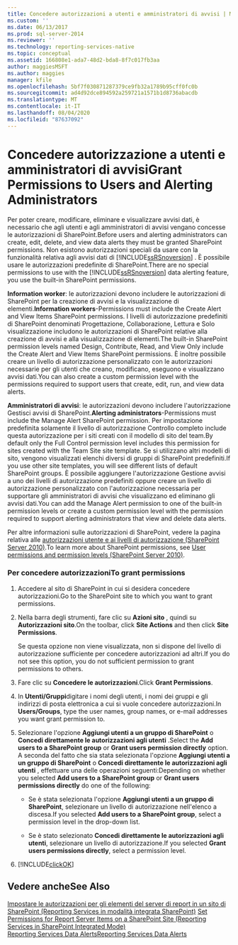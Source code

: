 ```yaml
---
title: Concedere autorizzazioni a utenti e amministratori di avvisi | Microsoft Docs
ms.custom: ''
ms.date: 06/13/2017
ms.prod: sql-server-2014
ms.reviewer: ''
ms.technology: reporting-services-native
ms.topic: conceptual
ms.assetid: 166808e1-ada7-48d2-bda8-8f7c017fb3aa
author: maggiesMSFT
ms.author: maggies
manager: kfile
ms.openlocfilehash: 5bf7f030871287379ce9fb32a1789b95cff0fc0b
ms.sourcegitcommit: ad4d92dce894592a259721a1571b1d8736abacdb
ms.translationtype: MT
ms.contentlocale: it-IT
ms.lasthandoff: 08/04/2020
ms.locfileid: "87637092"
---
```

# <a name="grant-permissions-to-users-and-alerting-administrators"></a><span data-ttu-id="2c34e-102">Concedere autorizzazione a utenti e amministratori di avvisi</span><span class="sxs-lookup"><span data-stu-id="2c34e-102">Grant Permissions to Users and Alerting Administrators</span></span>
  <span data-ttu-id="2c34e-103">Per poter creare, modificare, eliminare e visualizzare avvisi dati, è necessario che agli utenti e agli amministratori di avvisi vengano concesse le autorizzazioni di SharePoint.</span><span class="sxs-lookup"><span data-stu-id="2c34e-103">Before users and alerting administrators can create, edit, delete, and view data alerts they must be granted SharePoint permissions.</span></span> <span data-ttu-id="2c34e-104">Non esistono autorizzazioni speciali da usare con la funzionalità relativa agli avvisi dati di [!INCLUDE[ssRSnoversion](../includes/ssrsnoversion-md.md)] . È possibile usare le autorizzazioni predefinite di SharePoint.</span><span class="sxs-lookup"><span data-stu-id="2c34e-104">There are no special permissions to use with the [!INCLUDE[ssRSnoversion](../includes/ssrsnoversion-md.md)] data alerting feature, you use the built-in SharePoint permissions.</span></span>  
  
 <span data-ttu-id="2c34e-105">**Information worker**: le autorizzazioni devono includere le autorizzazioni di SharePoint per la creazione di avvisi e la visualizzazione di elementi.</span><span class="sxs-lookup"><span data-stu-id="2c34e-105">**Information workers**-Permissions must include the Create Alert and View Items SharePoint permissions.</span></span> <span data-ttu-id="2c34e-106">I livelli di autorizzazione predefiniti di SharePoint denominati Progettazione, Collaborazione, Lettura e Solo visualizzazione includono le autorizzazioni di SharePoint relative alla creazione di avvisi e alla visualizzazione di elementi.</span><span class="sxs-lookup"><span data-stu-id="2c34e-106">The built-in SharePoint permission levels named Design, Contribute, Read, and View Only include the Create Alert and View Items SharePoint permissions.</span></span> <span data-ttu-id="2c34e-107">È inoltre possibile creare un livello di autorizzazione personalizzato con le autorizzazioni necessarie per gli utenti che creano, modificano, eseguono e visualizzano avvisi dati.</span><span class="sxs-lookup"><span data-stu-id="2c34e-107">You can also create a custom permission level with the permissions required to support users that create, edit, run, and view data alerts.</span></span>  
  
 <span data-ttu-id="2c34e-108">**Amministratori di avvisi**: le autorizzazioni devono includere l'autorizzazione Gestisci avvisi di SharePoint.</span><span class="sxs-lookup"><span data-stu-id="2c34e-108">**Alerting administrators**-Permissions must include the Manage Alert SharePoint permission.</span></span> <span data-ttu-id="2c34e-109">Per impostazione predefinita solamente il livello di autorizzazione Controllo completo include questa autorizzazione per i siti creati con il modello di sito del team.</span><span class="sxs-lookup"><span data-stu-id="2c34e-109">By default only the Full Control permission level includes this permission for sites created with the Team Site site template.</span></span> <span data-ttu-id="2c34e-110">Se si utilizzano altri modelli di sito, vengono visualizzati elenchi diversi di gruppi di SharePoint predefiniti.</span><span class="sxs-lookup"><span data-stu-id="2c34e-110">If you use other site templates, you will see different lists of default SharePoint groups.</span></span> <span data-ttu-id="2c34e-111">È possibile aggiungere l'autorizzazione Gestione avvisi a uno dei livelli di autorizzazione predefiniti oppure creare un livello di autorizzazione personalizzato con l'autorizzazione necessaria per supportare gli amministratori di avvisi che visualizzano ed eliminano gli avvisi dati.</span><span class="sxs-lookup"><span data-stu-id="2c34e-111">You can add the Manage Alert permission to one of the built-in permission levels or create a custom permission level with the permission required to support alerting administrators that view and delete data alerts.</span></span>  
  
 <span data-ttu-id="2c34e-112">Per altre informazioni sulle autorizzazioni di SharePoint, vedere la pagina relativa alle [autorizzazioni utente e ai livelli di autorizzazione (SharePoint Server 2010)](https://technet.microsoft.com/library/cc721640.aspx).</span><span class="sxs-lookup"><span data-stu-id="2c34e-112">To learn more about SharePoint permissions, see [User permissions and permission levels (SharePoint Server 2010)](https://technet.microsoft.com/library/cc721640.aspx).</span></span>  
  
### <a name="to-grant-permissions"></a><span data-ttu-id="2c34e-113">Per concedere autorizzazioni</span><span class="sxs-lookup"><span data-stu-id="2c34e-113">To grant permissions</span></span>  
  
1.  <span data-ttu-id="2c34e-114">Accedere al sito di SharePoint in cui si desidera concedere autorizzazioni.</span><span class="sxs-lookup"><span data-stu-id="2c34e-114">Go to the SharePoint site to which you want to grant permissions.</span></span>  
  
2.  <span data-ttu-id="2c34e-115">Nella barra degli strumenti, fare clic su **Azioni sito** , quindi su **Autorizzazioni sito**.</span><span class="sxs-lookup"><span data-stu-id="2c34e-115">On the toolbar, click **Site Actions** and then click **Site Permissions**.</span></span>  
  
     <span data-ttu-id="2c34e-116">Se questa opzione non viene visualizzata, non si dispone del livello di autorizzazione sufficiente per concedere autorizzazioni ad altri.</span><span class="sxs-lookup"><span data-stu-id="2c34e-116">If you do not see this option, you do not sufficient permission to grant permissions to others.</span></span>  
  
3.  <span data-ttu-id="2c34e-117">Fare clic su **Concedere le autorizzazioni**.</span><span class="sxs-lookup"><span data-stu-id="2c34e-117">Click **Grant Permissions**.</span></span>  
  
4.  <span data-ttu-id="2c34e-118">In **Utenti/Gruppi**digitare i nomi degli utenti, i nomi dei gruppi e gli indirizzi di posta elettronica a cui si vuole concedere autorizzazioni.</span><span class="sxs-lookup"><span data-stu-id="2c34e-118">In **Users/Groups**, type the user names, group names, or e-mail addresses you want grant permission to.</span></span>  
  
5.  <span data-ttu-id="2c34e-119">Selezionare l'opzione **Aggiungi utenti a un gruppo di SharePoint** o **Concedi direttamente le autorizzazioni agli utenti** .</span><span class="sxs-lookup"><span data-stu-id="2c34e-119">Select the **Add users to a SharePoint group** or **Grant users permission directly** option.</span></span> <span data-ttu-id="2c34e-120">A seconda del fatto che sia stata selezionata l'opzione **Aggiungi utenti a un gruppo di SharePoint** o **Concedi direttamente le autorizzazioni agli utenti** , effettuare una delle operazioni seguenti:</span><span class="sxs-lookup"><span data-stu-id="2c34e-120">Depending on whether you selected **Add users to a SharePoint group** or **Grant users permissions directly** do one of the following:</span></span>  
  
    -   <span data-ttu-id="2c34e-121">Se è stata selezionata l'opzione **Aggiungi utenti a un gruppo di SharePoint**, selezionare un livello di autorizzazione nell'elenco a discesa.</span><span class="sxs-lookup"><span data-stu-id="2c34e-121">If you selected **Add users to a SharePoint group**, select a permission level in the drop-down list.</span></span>  
  
    -   <span data-ttu-id="2c34e-122">Se è stato selezionato **Concedi direttamente le autorizzazioni agli utenti**, selezionare un livello di autorizzazione.</span><span class="sxs-lookup"><span data-stu-id="2c34e-122">If you selected **Grant users permissions directly**, select a permission level.</span></span>  
  
6.  [!INCLUDE[clickOK](../includes/clickok-md.md)]  
  
## <a name="see-also"></a><span data-ttu-id="2c34e-123">Vedere anche</span><span class="sxs-lookup"><span data-stu-id="2c34e-123">See Also</span></span>  
 <span data-ttu-id="2c34e-124">[Impostare le autorizzazioni per gli elementi del server di report in un sito di SharePoint &#40;Reporting Services in modalità integrata SharePoint&#41;](security/set-permissions-for-report-server-items-on-a-sharepoint-site.md) </span><span class="sxs-lookup"><span data-stu-id="2c34e-124">[Set Permissions for Report Server Items on a SharePoint Site &#40;Reporting Services in SharePoint Integrated Mode&#41;](security/set-permissions-for-report-server-items-on-a-sharepoint-site.md) </span></span>  
 [<span data-ttu-id="2c34e-125">Reporting Services Data Alerts</span><span class="sxs-lookup"><span data-stu-id="2c34e-125">Reporting Services Data Alerts</span></span>](../ssms/agent/alerts.md)  
  
  
